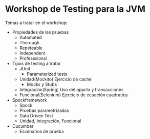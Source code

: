 Workshop de Testing para la JVM
==============================

Temas a tratar en el workshop:

- Propiedades de las pruebas
    - Automated
    - Thorough
    - Repeteable
    - Independent
    - Professsional
- Tipos de testing a tratar
    - JUnit
      - Parameterized tests
    - Unidad(Mockito) Ejercicio de cache
        - Mocks y Stubs
    - Integración(Spring) Uso del appctx y transacciones
    - Funcional(Selenium) Ejercicio de ecuación cuadratica
- Spockframework
    - Spock
    - Pruebas parametrizadas
    - Data Driven Test
    - Unidad, Integración, Funcional
- Cucumber
    - Escenarios de prueba
